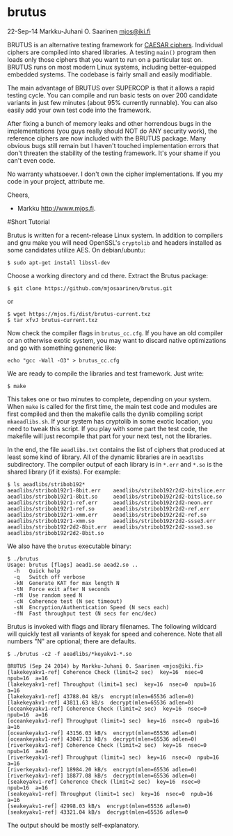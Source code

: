 brutus
======

22-Sep-14  Markku-Juhani O. Saarinen <mjos@iki.fi>

BRUTUS is an alternative testing framework for [CAESAR ciphers](http://competitions.cr.yp.to/caesar-submissions.html).
Individual ciphers are compiled into shared libraries. A testing `main()` 
program then loads only those ciphers that you want to run on a particular 
test on. BRUTUS runs on most modern Linux systems, including better-equipped
embedded systems. The codebase is fairly small and easily modifiable.

The main advantage of BRUTUS over SUPERCOP is that it allows a rapid
testing cycle. You can compile and run basic tests on over 200 candidate 
variants in just few minutes (about 95% currently runnable). You can also 
easily add your own test code into the framework.

After fixing a bunch of memory leaks and other horrendous bugs in the
implementations (you guys really should NOT do ANY security work),
the reference ciphers are now included with the BRUTUS package.
Many obvious bugs still remain but I haven't touched implementation errors
that don't threaten the stability of the testing framework. It's your
shame if you can't even code.

No warranty whatsoever. I don't own the cipher implementations.
If you my code in your project, attribute me.

Cheers,
- Markku http://www.mjos.fi.

#Short Tutorial

Brutus is written for a recent-release Linux system. In addition to compilers
and gnu make you will need OpenSSL's `cryptolib` and headers installed as 
some candidates utilize AES. On debian/ubuntu:
```
$ sudo apt-get install libssl-dev
```
Choose a working directory and cd there. Extract the Brutus package:
```
$ git clone https://github.com/mjosaarinen/brutus.git
```
or

```
$ wget https://mjos.fi/dist/brutus-current.txz
$ tar xfvJ brutus-current.txz
```
Now check the compiler flags in `brutus_cc.cfg`. If you have an old compiler 
or an otherwise exotic system, you may want to discard native optimizations and
go with something geneneric like:
```
echo "gcc -Wall -O3" > brutus_cc.cfg 
```

We are ready to compile the libraries and test framework. Just write:
```
$ make
```
This takes one or two minutes to complete, depending on your system.
When `make` is called for the first time, the main test code and modules
are first compiled and then the makefile calls the dynlib compiling
script `mkaeadlibs.sh`. If your system has cryptolib in some exotic location,
you need to tweak this script. If you play with some part the test code, the
makefile will just recompile that part for your next test, not the libraries.

In the end, the file `aeadlibs.txt` contains the list of ciphers that produced
at least some kind of library. All of the dynamic libraries are in `aeadlibs`
subdirectory. The compiler output of each library is in `*.err` and `*.so` is
the shared library (if it exists). For example:

```
$ ls aeadlibs/stribob192*
aeadlibs/stribob192r1-8bit.err    aeadlibs/stribob192r2d2-bitslice.err
aeadlibs/stribob192r1-8bit.so     aeadlibs/stribob192r2d2-bitslice.so
aeadlibs/stribob192r1-ref.err     aeadlibs/stribob192r2d2-neon.err
aeadlibs/stribob192r1-ref.so      aeadlibs/stribob192r2d2-ref.err
aeadlibs/stribob192r1-xmm.err     aeadlibs/stribob192r2d2-ref.so
aeadlibs/stribob192r1-xmm.so      aeadlibs/stribob192r2d2-ssse3.err
aeadlibs/stribob192r2d2-8bit.err  aeadlibs/stribob192r2d2-ssse3.so
aeadlibs/stribob192r2d2-8bit.so
```
We also have the `brutus` executable binary:

```
$ ./brutus
Usage: brutus [flags] aead1.so aead2.so ..
  -h   Quick help
  -q   Switch off verbose
  -kN  Generate KAT for max length N
  -tN  Force exit after N seconds
  -rN  Use random seed N
  -cN  Coherence test (N sec timeout)
  -sN  Encryption/Authentication Speed (N secs each)
  -fN  Fast throughput test (N secs for enc/dec)
```
Brutus is invoked with flags and library filenames. The following wildcard 
will quickly test all variants of keyak for speed and coherence. Note that
all numbers "N" are optional; there are defaults. 
```
$ ./brutus -c2 -f aeadlibs/*keyakv1-*.so

BRUTUS (Sep 24 2014) by Markku-Juhani O. Saarinen <mjos@iki.fi>
[lakekeyakv1-ref] Coherence Check (limit=2 sec)  key=16  nsec=0  npub=16  a=16
[lakekeyakv1-ref] Throughput (limit=1 sec)  key=16  nsec=0  npub=16 a=16
[lakekeyakv1-ref] 43788.04 kB/s  encrypt(mlen=65536 adlen=0)
[lakekeyakv1-ref] 43811.63 kB/s  decrypt(mlen=65536 adlen=0)
[oceankeyakv1-ref] Coherence Check (limit=2 sec)  key=16  nsec=0  npub=16  a=16
[oceankeyakv1-ref] Throughput (limit=1 sec)  key=16  nsec=0  npub=16 a=16
[oceankeyakv1-ref] 43156.03 kB/s  encrypt(mlen=65536 adlen=0)
[oceankeyakv1-ref] 43047.13 kB/s  decrypt(mlen=65536 adlen=0)
[riverkeyakv1-ref] Coherence Check (limit=2 sec)  key=16  nsec=0  npub=16  a=16
[riverkeyakv1-ref] Throughput (limit=1 sec)  key=16  nsec=0  npub=16 a=16
[riverkeyakv1-ref] 18984.20 kB/s  encrypt(mlen=65536 adlen=0)
[riverkeyakv1-ref] 18877.08 kB/s  decrypt(mlen=65536 adlen=0)
[seakeyakv1-ref] Coherence Check (limit=2 sec)  key=16  nsec=0  npub=16  a=16
[seakeyakv1-ref] Throughput (limit=1 sec)  key=16  nsec=0  npub=16 a=16
[seakeyakv1-ref] 42998.03 kB/s  encrypt(mlen=65536 adlen=0)
[seakeyakv1-ref] 43321.04 kB/s  decrypt(mlen=65536 adlen=0
```
The output should be mostly self-explanatory.

